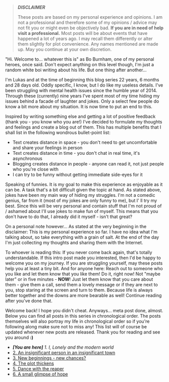 > **_DISCLAIMER_**
>
> These posts are based on my personal experience and opinions.
> I am not a professional and therefore some of my opinions / advice may not fit you or might even be objectively bad.
> **If you are in need of help visit a professional.**
> Most posts will be about events that have happened a lot of years ago.
> I may recall them differently or alter them slightly for plot convenience.
> Any names mentioned are made up.
> May you continue at your own discretion.

"Hi. Welcome to... whatever this is" as Bo Burnham, one of my personal heroes, once said.
Don't expect anything on this level though, I'm just a random white boi writing about his life.
But one thing after another...

I'm Lukas and at the time of beginning this blog series 22 years, 6 months and 28 days old.
Oddly specific, I know, but I do like my useless details.
I've been struggling with mental health issues since the humble year of 2014.
Through these (currently) nine years I've spent most of my time hiding my issues behind a facade of laughter and jokes.
Only a select few people do know a bit more about my situation.
It is now time to put an end to this.

Inspired by writing something else and getting a lot of positive feedback (thank you - you know who you are!) I've decided to formulate my thoughts and feelings and create a blog out of them.
This has multiple benefits that I shall list in the following wondrous bullet-point list:

* Text creates distance in space - you don't need to get uncomfortable and share your feelings in person
* Text creates distance in time - you don't chat in real time, it's asynchronous
* Blogging creates distance in people - anyone can read it, not just people who you're close with
* I can try to be funny without getting immediate side-eyes for it

Speaking of funnies. It is my goal to make this experience as enjoyable as it can be.
A task that's a bit difficult given the topic at hand.
As stated above, jokes have been my main way of hiding my struggles.
I'm not a comedic genius, far from it (most of my jokes are only funny to me), but I' ll try my best.
Since this will be very personal and contain stuff that I'm not proud of / ashamed about I'll use jokes to make fun of myself.
This means that you don't have to do that, I already did it myself - isn't that great?

On a personal note however... As stated at the very beginning in the disclaimer:
This is my personal experience so far.
I have no idea what I'm talking about, so take everything with a grain of salt.
At the end of the day I'm just collecting my thoughts and sharing them with the Internet.

To whoever is reading this:
If you never come back again, that's totally understandable.
If this intro post made you interested, then I'd be happy to welcome you on my journey.
If you are struggling yourself, may these posts help you at least a tiny bit.
And for anyone here:
Reach out to someone who you like and let them know that you like them!
Do it, right now!
Not "maybe later" or in five minutes - **NOW**!
Just let them know that you care about them - give them a call, send them a lovely message or if they are next to you, stop staring at the screen and turn to them.
Because life is always better together and the downs are more bearable as well!
Continue reading after you've done that.

Welcome back!
I hope you didn't cheat.
Anyways... meta post done, almost.
Below you can find all posts in this series in chronological order.
The posts themselves will also portray my life in chronological order so if you're following along make sure not to miss any!
This list will of course be updated whenever new posts are released.
Thank you for reading and see you around **:)**

* _**[You are here]** 1. I, Lonely and the modern world_
* [2. An insignificant person in an insignificant town](/blog/2023-02-05-mental2/)
* [3. New beginnings - new chances?](/blog/2023-02-06-mental3/)
* [4. The plot thickens](/blog/2023-02-07-mental4/)
* [5. Dance with the reaper](/blog/2023-02-09-mental5/)
* [6. A small glimpse of hope](/blog/2023-02-09-mental6/)